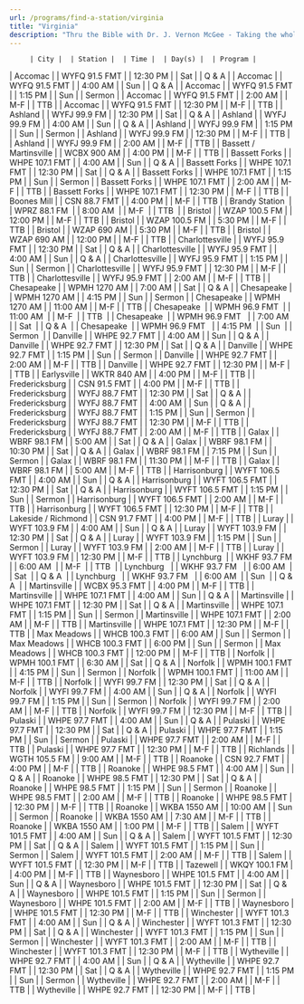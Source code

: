 ```yaml
---
url: /programs/find-a-station/virginia
title: "Virginia"
description: "Thru the Bible with Dr. J. Vernon McGee - Taking the whole Word to the whole world"
---
```





         | City |  | Station |  | Time |  | Day(s) |  | Program |
| Accomac |  | WYFQ 91.5 FMT |  | 12:30 PM |  | Sat |  | Q & A |
| Accomac |  | WYFQ 91.5 FMT |  | 4:00 AM |  | Sun |  | Q & A |
| Accomac |  | WYFQ 91.5 FMT |  | 1:15 PM |  | Sun |  | Sermon |
| Accomac |  | WYFQ 91.5 FMT |  | 2:00 AM |  | M-F |  | TTB |
| Accomac |  | WYFQ 91.5 FMT |  | 12:30 PM |  | M-F |  | TTB |
| Ashland |  | WYFJ 99.9 FM |  | 12:30 PM |  | Sat |  | Q & A |
| Ashland |  | WYFJ 99.9 FM |  | 4:00 AM |  | Sun |  | Q & A |
| Ashland |  | WYFJ 99.9 FM |  | 1:15 PM |  | Sun |  | Sermon |
| Ashland |  | WYFJ 99.9 FM |  | 12:30 PM |  | M-F |  | TTB |
| Ashland |  | WYFJ 99.9 FM |  | 2:00 AM |  | M-F |  | TTB |
| Bassett / Martinsville |  | WCBX 900 AM |  | 4:00 PM |  | M-F |  | TTB |
| Bassett Forks |  | WHPE 107.1 FMT |  | 4:00 AM |  | Sun |  | Q & A |
| Bassett Forks |  | WHPE 107.1 FMT |  | 12:30 PM |  | Sat |  | Q & A |
| Bassett Forks |  | WHPE 107.1 FMT |  | 1:15 PM |  | Sun |  | Sermon |
| Bassett Forks |  | WHPE 107.1 FMT |  | 2:00 AM |  | M-F |  | TTB |
| Bassett Forks |  | WHPE 107.1 FMT |  | 12:30 PM |  | M-F |  | TTB |
| Boones Mill |  | CSN 88.7 FMT |  | 4:00 PM |  | M-F |  | TTB |
| Brandy Station  |  | WPRZ 88.1 FM  |  | 8:00 AM  |  | M-F  |  | TTB  |
| Bristol |  | WZAP 100.5 FM |  | 12:00 PM |  | M-F |  | TTB |
| Bristol |  | WZAP 100.5 FM |  | 5:30 PM |  | M-F |  | TTB |
| Bristol |  | WZAP 690 AM |  | 5:30 PM |  | M-F |  | TTB |
| Bristol |  | WZAP 690 AM |  | 12:00 PM |  | M-F |  | TTB |
| Charlottesville |  | WYFJ 95.9 FMT |  | 12:30 PM |  | Sat |  | Q & A |
| Charlottesville |  | WYFJ 95.9 FMT |  | 4:00 AM |  | Sun |  | Q & A |
| Charlottesville |  | WYFJ 95.9 FMT |  | 1:15 PM |  | Sun |  | Sermon |
| Charlottesville |  | WYFJ 95.9 FMT |  | 12:30 PM |  | M-F |  | TTB |
| Charlottesville |  | WYFJ 95.9 FMT |  | 2:00 AM |  | M-F |  | TTB |
| Chesapeake |  | WPMH 1270 AM |  | 7:00 AM |  | Sat |  | Q & A |
| Chesapeake |  | WPMH 1270 AM |  | 4:15 PM |  | Sun |  | Sermon |
| Chesapeake |  | WPMH 1270 AM |  | 11:00 AM |  | M-F |  | TTB |
| Chesapeake  |  | WPMH 96.9 FMT  |  | 11:00 AM  |  | M-F  |  | TTB  |
| Chesapeake  |  | WPMH 96.9 FMT   |  | 7:00 AM  |  | Sat  |  | Q & A  |
| Chesapeake  |  | WPMH 96.9 FMT   |  | 4:15 PM  |  | Sun  |  | Sermon  |
| Danville |  | WHPE 92.7 FMT |  | 4:00 AM |  | Sun |  | Q & A |
| Danville |  | WHPE 92.7 FMT |  | 12:30 PM |  | Sat |  | Q & A |
| Danville |  | WHPE 92.7 FMT |  | 1:15 PM |  | Sun |  | Sermon |
| Danville |  | WHPE 92.7 FMT |  | 2:00 AM |  | M-F |  | TTB |
| Danville |  | WHPE 92.7 FMT |  | 12:30 PM |  | M-F |  | TTB |
| Earlysville |  | WKTR 840 AM |  | 4:00 PM |  | M-F |  | TTB |
| Fredericksburg |  | CSN 91.5 FMT |  | 4:00 PM |  | M-F |  | TTB |
| Fredericksburg |  | WYFJ 88.7 FMT |  | 12:30 PM |  | Sat |  | Q & A |
| Fredericksburg |  | WYFJ 88.7 FMT |  | 4:00 AM |  | Sun |  | Q & A |
| Fredericksburg |  | WYFJ 88.7 FMT |  | 1:15 PM |  | Sun |  | Sermon |
| Fredericksburg |  | WYFJ 88.7 FMT |  | 12:30 PM |  | M-F |  | TTB |
| Fredericksburg |  | WYFJ 88.7 FMT |  | 2:00 AM |  | M-F |  | TTB |
| Galax |  | WBRF 98.1 FM |  | 5:00 AM |  | Sat |  | Q & A |
| Galax |  | WBRF 98.1 FM |  | 10:30 PM |  | Sat |  | Q & A |
| Galax |  | WBRF 98.1 FM |  | 7:15 PM |  | Sun |  | Sermon |
| Galax |  | WBRF 98.1 FM |  | 11:30 PM |  | M-F |  | TTB |
| Galax |  | WBRF 98.1 FM |  | 5:00 AM |  | M-F |  | TTB |
| Harrisonburg |  | WYFT 106.5 FMT |  | 4:00 AM |  | Sun |  | Q & A |
| Harrisonburg |  | WYFT 106.5 FMT |  | 12:30 PM |  | Sat |  | Q & A |
| Harrisonburg |  | WYFT 106.5 FMT |  | 1:15 PM |  | Sun |  | Sermon |
| Harrisonburg |  | WYFT 106.5 FMT |  | 2:00 AM |  | M-F |  | TTB |
| Harrisonburg |  | WYFT 106.5 FMT |  | 12:30 PM |  | M-F |  | TTB |
| Lakeside / Richmond |  | CSN
 91.7 FMT |  | 4:00 PM |  | M-F |  | TTB |
| Luray |  | WYFT 103.9 FM |  | 4:00 AM |  | Sun |  | Q & A |
| Luray |  | WYFT 103.9 FM |  | 12:30 PM |  | Sat |  | Q & A |
| Luray |  | WYFT 103.9 FM |  | 1:15 PM |  | Sun |  | Sermon |
| Luray |  | WYFT 103.9 FM |  | 2:00 AM |  | M-F |  | TTB |
| Luray |  | WYFT 103.9 FM |  | 12:30 PM |  | M-F |  | TTB |
| Lynchburg  |  | WKHF 93.7 FM  |  | 6:00 AM  |  | M-F  |  | TTB  |
| Lynchburg   |  | WKHF 93.7 FM   |  | 6:00 AM  |  | Sat  |  | Q & A  |
| Lynchburg   |  | WKHF 93.7 FM   |  | 6:00 AM  |  | Sun  |  | Q & A  |
| Martinsville |  | WCBX 95.3 FMT |  | 4:00 PM |  | M-F |  | TTB |
| Martinsville |  | WHPE 107.1 FMT |  | 4:00 AM |  | Sun |  | Q & A |
| Martinsville |  | WHPE 107.1 FMT |  | 12:30 PM |  | Sat |  | Q & A |
| Martinsville |  | WHPE 107.1 FMT |  | 1:15 PM |  | Sun |  | Sermon |
| Martinsville |  | WHPE 107.1 FMT |  | 2:00 AM |  | M-F |  | TTB |
| Martinsville |  | WHPE 107.1 FMT |  | 12:30 PM |  | M-F |  | TTB |
| Max Meadows |  | WHCB 100.3 FMT |  | 6:00 AM |  | Sun |  | Sermon |
| Max Meadows |  | WHCB 100.3 FMT |  | 6:00 PM |  | Sun |  | Sermon |
| Max Meadows |  | WHCB 100.3 FMT |  | 12:00 PM |  | M-F |  | TTB |
| Norfolk |  | WPMH 100.1 FMT |  | 6:30 AM |  | Sat |  | Q & A |
| Norfolk |  | WPMH 100.1 FMT |  | 4:15 PM |  | Sun |  | Sermon |
| Norfolk |  | WPMH 100.1 FMT |  | 11:00 AM |  | M-F |  | TTB |
| Norfolk |  | WYFI 99.7 FM |  | 12:30 PM |  | Sat |  | Q & A |
| Norfolk |  | WYFI 99.7 FM |  | 4:00 AM |  | Sun |  | Q & A |
| Norfolk |  | WYFI 99.7 FM |  | 1:15 PM |  | Sun |  | Sermon |
| Norfolk |  | WYFI 99.7 FM |  | 2:00 AM |  | M-F |  | TTB |
| Norfolk |  | WYFI 99.7 FM |  | 12:30 PM |  | M-F |  | TTB |
| Pulaski |  | WHPE 97.7 FMT |  | 4:00 AM |  | Sun |  | Q & A |
| Pulaski |  | WHPE 97.7 FMT |  | 12:30 PM |  | Sat |  | Q & A |
| Pulaski |  | WHPE 97.7 FMT |  | 1:15 PM |  | Sun |  | Sermon |
| Pulaski |  | WHPE 97.7 FMT |  | 2:00 AM |  | M-F |  | TTB |
| Pulaski |  | WHPE 97.7 FMT |  | 12:30 PM |  | M-F |  | TTB |
| Richlands |  | WGTH 105.5 FM |  | 9:00 AM |  | M-F |  | TTB |
| Roanoke |  | CSN 92.7 FMT |  | 4:00 PM |  | M-F |  | TTB |
| Roanoke |  | WHPE 98.5 FMT |  | 4:00 AM |  | Sun |  | Q & A |
| Roanoke |  | WHPE 98.5 FMT |  | 12:30 PM |  | Sat |  | Q & A |
| Roanoke |  | WHPE 98.5 FMT |  | 1:15 PM |  | Sun |  | Sermon |
| Roanoke |  | WHPE 98.5 FMT |  | 2:00 AM |  | M-F |  | TTB |
| Roanoke |  | WHPE 98.5 FMT |  | 12:30 PM |  | M-F |  | TTB |
| Roanoke |  | WKBA 1550 AM |  | 10:00 AM |  | Sun |  | Sermon |
| Roanoke |  | WKBA 1550 AM |  | 7:30 AM |  | M-F |  | TTB |
| Roanoke |  | WKBA 1550 AM |  | 1:00 PM |  | M-F |  | TTB |
| Salem |  | WYFT 101.5 FMT |  | 4:00 AM |  | Sun |  | Q & A |
| Salem |  | WYFT 101.5 FMT |  | 12:30 PM |  | Sat |  | Q & A |
| Salem |  | WYFT 101.5 FMT |  | 1:15 PM |  | Sun |  | Sermon |
| Salem |  | WYFT 101.5 FMT |  | 2:00 AM |  | M-F |  | TTB |
| Salem |  | WYFT 101.5 FMT |  | 12:30 PM |  | M-F |  | TTB |
| Tazewell |  | WKQY 100.1 FM |  | 4:00 PM |  | M-F |  | TTB |
| Waynesboro |  | WHPE 101.5 FMT |  | 4:00 AM |  | Sun |  | Q & A |
| Waynesboro |  | WHPE 101.5 FMT |  | 12:30 PM |  | Sat |  | Q & A |
| Waynesboro |  | WHPE 101.5 FMT |  | 1:15 PM |  | Sun |  | Sermon |
| Waynesboro |  | WHPE 101.5 FMT |  | 2:00 AM |  | M-F |  | TTB |
| Waynesboro |  | WHPE 101.5 FMT |  | 12:30 PM |  | M-F |  | TTB |
| Winchester |  | WYFT 101.3 FMT |  | 4:00 AM |  | Sun |  | Q & A |
| Winchester |  | WYFT 101.3 FMT |  | 12:30 PM |  | Sat |  | Q & A |
| Winchester |  | WYFT 101.3 FMT |  | 1:15 PM |  | Sun |  | Sermon |
| Winchester |  | WYFT 101.3 FMT |  | 2:00 AM |  | M-F |  | TTB |
| Winchester |  | WYFT 101.3 FMT |  | 12:30 PM |  | M-F |  | TTB |
| Wytheville |  | WHPE 92.7 FMT |  | 4:00 AM |  | Sun |  | Q & A |
| Wytheville |  | WHPE 92.7 FMT |  | 12:30 PM |  | Sat |  | Q & A |
| Wytheville |  | WHPE 92.7 FMT |  | 1:15 PM |  | Sun |  | Sermon |
| Wytheville |  | WHPE 92.7 FMT |  | 2:00 AM |  | M-F |  | TTB |
| Wytheville |  | WHPE 92.7 FMT |  | 12:30 PM |  | M-F |  | TTB |

  





